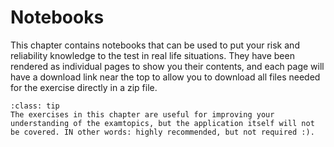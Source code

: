 # Notebooks

This chapter contains notebooks that can be used to put your risk and reliability knowledge to the test in real life situations. They have been rendered as individual pages to show you their contents, and each page will have a download link near the top to allow you to download all files needed for the exercise directly in a zip file.

```{admonition} MUDE exam information
:class: tip
The exercises in this chapter are useful for improving your understanding of the examtopics, but the application itself will not be covered. IN other words: highly recommended, but not required :).
```